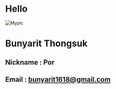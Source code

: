 # Hello 
![Mypic](imges/https://scontent.fbkk10-1.fna.fbcdn.net/v/t1.0-9/78545327_2189479204485834_6002568231858995200_o.jpg)
# Bunyarit Thongsuk
## Nickname : Por
## Email : bunyarit1618@gmail.com
